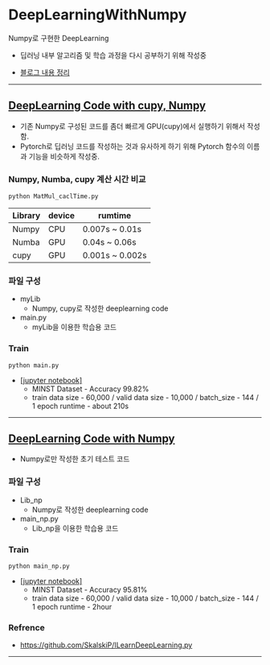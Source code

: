 # DeepLearningWithNumpy
Numpy로 구현한 DeepLearning

- 딥러닝 내부 알고리즘 및 학습 과정을 다시 공부하기 위해 작성중

- [블로그 내용 정리](https://kimjiil.github.io/ai/ml%20study/DeepLearningWithNumpy/)

---

## [DeepLearning Code with cupy, Numpy](./myLib)

- 기존 Numpy로 구성된 코드를 좀더 빠르게 GPU(cupy)에서 실행하기 위해서 작성함.
- Pytorch로 딥러닝 코드를 작성하는 것과 유사하게 하기 위해
Pytorch 함수의 이름과 기능을 비슷하게 작성중.


### Numpy, Numba, cupy 계산 시간 비교

```commandline
python MatMul_caclTime.py
```

| Library | device | rumtime        |
|---------|--------|----------------|
| Numpy | CPU | 0.007s ~ 0.01s |
| Numba | GPU | 0.04s ~ 0.06s | 
| cupy | GPU | 0.001s ~ 0.002s |


### 파일 구성
- myLib
  - Numpy, cupy로 작성한 deeplearning code
- main.py
  - myLib을 이용한 학습용 코드

### Train
```commandline
python main.py
```

- [[jupyter notebook]](https://github.com/kimjiil/DeepLearningWithNumpy/blob/main/notebooks/myDeepLearning%Code.ipynb)
  - MINST Dataset - Accuracy 99.82%
  - train data size - 60,000 / valid data size - 10,000 / batch_size - 144 / 1 epoch runtime - about 210s

---

## [DeepLearning Code with Numpy](./Lib_np)

- Numpy로만 작성한 초기 테스트 코드

### 파일 구성
- Lib_np 
  - Numpy로 작성한 deeplearning code
- main_np.py 
  - Lib_np을 이용한 학습용 코드

### Train
```commandline
python main_np.py
```

- [[jupyter notebook]](https://github.com/kimjiil/DeepLearningWithNumpy/blob/main/notebooks/DeeplearningWithNumpy_Training_Test.ipynb)
  - MINST Dataset - Accuracy 95.81%
  - train data size - 60,000 / valid data size - 10,000 / batch_size - 144 / 1 epoch runtime - 2hour

### Refrence
- https://github.com/SkalskiP/ILearnDeepLearning.py

--- 

